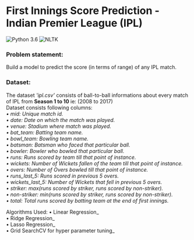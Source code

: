 # First Innings Score Prediction - Indian Premier League (IPL)
![Python 3.6](https://img.shields.io/badge/Python-3.6-brightgreen.svg) ![NLTK](https://img.shields.io/badge/Library-sklearn-orange.svg)

### Problem statement:
Build a model to predict the score (in terms of range) of any IPL match.

### Dataset:
The dataset _'ipl.csv'_ consists of ball-to-ball informations about every match of IPL from __Season 1 to 10__ ie: (2008 to 2017)<br/>
Dataset consists following columns:<br/>
_• mid: Unique match id._<br/>
_• date: Date on which the match was played._<br/>
_• venue: Stadium where match was played._<br/>
_• bat_team: Batting team name._<br/>
_• bowl_team: Bowling team name._<br/>
_• batsman: Batsman who faced that particular ball._<br/>
_• bowler: Bowler who bowled that particular ball._<br/>
_• runs: Runs scored by team till that point of instance._<br/>
_• wickets: Number of Wickets fallen of the team till that point of instance._<br/>
_• overs: Number of Overs bowled till that point of instance._<br/>
_• runs_last_5: Runs scored in previous 5 overs._<br/>
_• wickets_last_5: Number of Wickets that fell in previous 5 overs._<br/>
_• striker: max(runs scored by striker, runs scored by non-striker)._<br/>
_• non-striker: min(runs scored by striker, runs scored by non-striker)._<br/>
_• total: Total runs scored by batting team at the end of first innings._<br/>

Algorithms Used:
• Linear Regression_<br/>
• Ridge Regression_<br/>
• Lasso Regression_<br/>
• Grid SearchCV for hyper parameter tuning_<br/>
